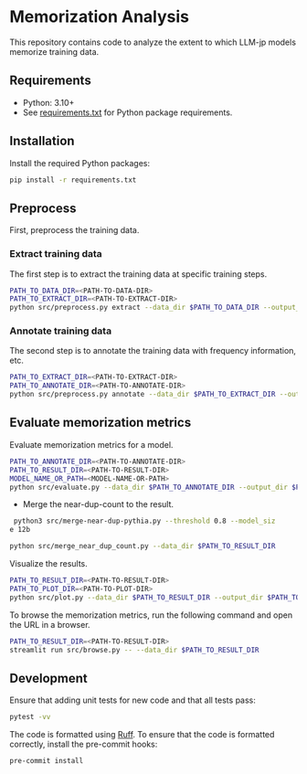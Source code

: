 # Memorization Analysis

This repository contains code to analyze the extent to which LLM-jp models memorize training data.

## Requirements

- Python: 3.10+
- See [requirements.txt](requirements.txt) for Python package requirements.

## Installation

Install the required Python packages:

```bash
pip install -r requirements.txt
```

## Preprocess

First, preprocess the training data.

### Extract training data

The first step is to extract the training data at specific training steps.

```bash
PATH_TO_DATA_DIR=<PATH-TO-DATA-DIR>
PATH_TO_EXTRACT_DIR=<PATH-TO-EXTRACT-DIR>
python src/preprocess.py extract --data_dir $PATH_TO_DATA_DIR --output_dir $PATH_TO_EXTRACT_DIR
```

### Annotate training data

The second step is to annotate the training data with frequency information, etc.

```bash
PATH_TO_EXTRACT_DIR=<PATH-TO-EXTRACT-DIR>
PATH_TO_ANNOTATE_DIR=<PATH-TO-ANNOTATE-DIR>
python src/preprocess.py annotate --data_dir $PATH_TO_EXTRACT_DIR --output_dir $PATH_TO_ANNOTATE_DIR
```

## Evaluate memorization metrics

Evaluate memorization metrics for a model.

```bash
PATH_TO_ANNOTATE_DIR=<PATH-TO-ANNOTATE-DIR>
PATH_TO_RESULT_DIR=<PATH-TO-RESULT-DIR>
MODEL_NAME_OR_PATH=<MODEL-NAME-OR-PATH>
python src/evaluate.py --data_dir $PATH_TO_ANNOTATE_DIR --output_dir $PATH_TO_RESULT_DIR --model_name_or_path $MODEL_NAME_OR_PATH
```

- Merge the near-dup-count to the result.
```bash
 python3 src/merge-near-dup-pythia.py --threshold 0.8 --model_siz
e 12b
```

```bash
python src/merge_near_dup_count.py --data_dir $PATH_TO_RESULT_DIR
```


Visualize the results.

```bash
PATH_TO_RESULT_DIR=<PATH-TO-RESULT-DIR>
PATH_TO_PLOT_DIR=<PATH-TO-PLOT-DIR>
python src/plot.py --data_dir $PATH_TO_RESULT_DIR --output_dir $PATH_TO_PLOT_DIR
```

To browse the memorization metrics, run the following command and open the URL in a browser.

```bash
PATH_TO_RESULT_DIR=<PATH-TO-RESULT-DIR>
streamlit run src/browse.py -- --data_dir $PATH_TO_RESULT_DIR
```

## Development

Ensure that adding unit tests for new code and that all tests pass:

```bash
pytest -vv
```

The code is formatted using [Ruff](https://docs.astral.sh/ruff/).
To ensure that the code is formatted correctly, install the pre-commit hooks:

```bash
pre-commit install
```
